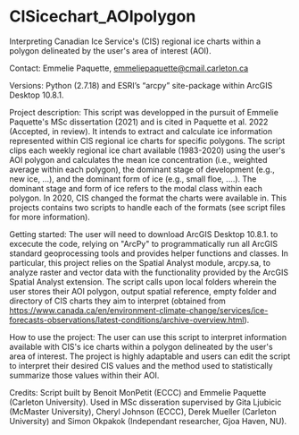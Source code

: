 # CISicechart_AOIpolygon

Interpreting Canadian Ice Service's (CIS) regional ice charts within a polygon delineated by the user's area of interest (AOI).

Contact: Emmelie Paquette, emmeliepaquette@cmail.carleton.ca

Versions: Python (2.7.18) and ESRI’s “arcpy” site-package within ArcGIS Desktop 10.8.1.

Project description:
This script was developped in the pursuit of Emmelie Paquette's MSc dissertation (2021) and is cited in Paquette et al. 2022 (Accepted, in review). It intends to extract and calculate ice information represented within CIS regional ice charts for specific polygons.  The script clips each weekly regional ice chart available (1983-2020) using the user's AOI polygon and calculates the mean ice concentration (i.e., weighted average within each polygon), the dominant stage of development (e.g., new ice, ...), and the dominant form of ice (e.g., small floe, ....). The dominant stage and form of ice refers to the modal class within each polygon. In 2020, CIS changed the format the charts were available in. This projects contains two scripts to handle each of the formats (see script files for more information). 

Getting started: 
The user will need to download ArcGIS Desktop 10.8.1. to excecute the code, relying on "ArcPy" to programmatically run all ArcGIS standard geoprocessing tools and provides helper functions and classes. In particular, this project relies on the Spatial Analyst module, arcpy.sa, to analyze raster and vector data with the functionality provided by the ArcGIS Spatial Analyst extension. The script calls upon local folders wherein the user stores their AOI polygon, output spatial reference, empty folder and directory of CIS charts they aim to interpret (obtained from https://www.canada.ca/en/environment-climate-change/services/ice-forecasts-observations/latest-conditions/archive-overview.html). 

How to use the project: 
The user can use this script to interpret information available with CIS's ice charts within a polygon delineated by the user's area of interest. The project is highly adaptable and users can edit the script to interpret their desired CIS values and the method used to statistically summarize those values within their AOI. 

Credits: Script built by Benoit MonPetit (ECCC) and Emmelie Paquette (Carleton University). Used in MSc disseration supervised by Gita Ljubicic (McMaster University), Cheryl Johnson (ECCC), Derek Mueller (Carleton University) and Simon Okpakok (Independant researcher, Gjoa Haven, NU).


